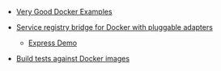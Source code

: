 + [Very Good Docker Examples](https://github.com/retrohacker/presentation)

+ [Service registry bridge for Docker with pluggable adapters](https://github.com/gliderlabs/registrator)
  - [Express Demo](https://github.com/efuquen/docoreos-express-demo)
  
+ [Build tests against Docker images](https://github.com/retrohacker/dante)
